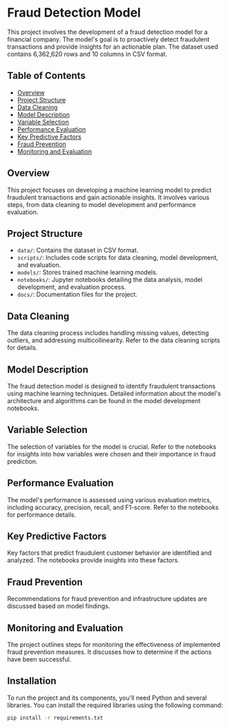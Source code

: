 # Fraud Detection Model

This project involves the development of a fraud detection model for a financial company. The model's goal is to proactively detect fraudulent transactions and provide insights for an actionable plan. The dataset used contains 6,362,620 rows and 10 columns in CSV format.

## Table of Contents

- [Overview](#overview)
- [Project Structure](#project-structure)
- [Data Cleaning](#data-cleaning)
- [Model Description](#model-description)
- [Variable Selection](#variable-selection)
- [Performance Evaluation](#performance-evaluation)
- [Key Predictive Factors](#key-predictive-factors)
- [Fraud Prevention](#fraud-prevention)
- [Monitoring and Evaluation](#monitoring-and-evaluation)

## Overview

This project focuses on developing a machine learning model to predict fraudulent transactions and gain actionable insights. It involves various steps, from data cleaning to model development and performance evaluation.

## Project Structure

- `data/`: Contains the dataset in CSV format.
- `scripts/`: Includes code scripts for data cleaning, model development, and evaluation.
- `models/`: Stores trained machine learning models.
- `notebooks/`: Jupyter notebooks detailing the data analysis, model development, and evaluation process.
- `docs/`: Documentation files for the project.

## Data Cleaning

The data cleaning process includes handling missing values, detecting outliers, and addressing multicollinearity. Refer to the data cleaning scripts for details.

## Model Description

The fraud detection model is designed to identify fraudulent transactions using machine learning techniques. Detailed information about the model's architecture and algorithms can be found in the model development notebooks.

## Variable Selection

The selection of variables for the model is crucial. Refer to the notebooks for insights into how variables were chosen and their importance in fraud prediction.

## Performance Evaluation

The model's performance is assessed using various evaluation metrics, including accuracy, precision, recall, and F1-score. Refer to the notebooks for performance details.

## Key Predictive Factors

Key factors that predict fraudulent customer behavior are identified and analyzed. The notebooks provide insights into these factors.

## Fraud Prevention

Recommendations for fraud prevention and infrastructure updates are discussed based on model findings. 

## Monitoring and Evaluation

The project outlines steps for monitoring the effectiveness of implemented fraud prevention measures. It discusses how to determine if the actions have been successful.

## Installation

To run the project and its components, you'll need Python and several libraries. You can install the required libraries using the following command:

```bash
pip install -r requirements.txt
